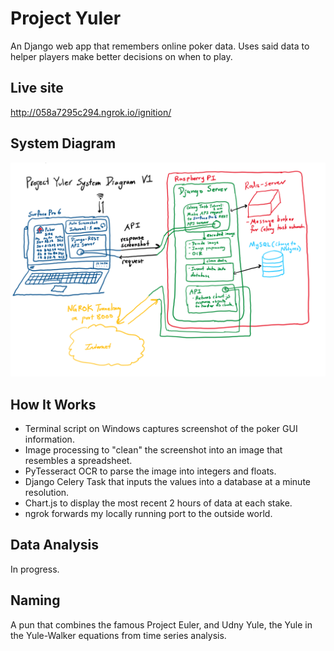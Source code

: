 # Project Yuler
An Django web app that remembers online poker data. Uses said data to helper players make better decisions on when to play. 
## Live site
http://058a7295c294.ngrok.io/ignition/
## System Diagram
![alt text](readme_static/project_yuler_system_diagram_v1.PNG)
## How It Works
- Terminal script on Windows captures screenshot of the poker GUI information.
- Image processing to "clean" the screenshot into an image that resembles a spreadsheet.
- PyTesseract OCR to parse the image into integers and floats.
- Django Celery Task that inputs the values into a database at a minute resolution.
- Chart.js to display the most recent 2 hours of data at each stake.
- ngrok forwards my locally running port to the outside world.
## Data Analysis
In progress. 
## Naming
A pun that combines the famous Project Euler, and Udny Yule, the Yule in the Yule-Walker equations from time series analysis. 
